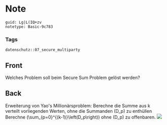 # Note
```
guid: Lg|L(IQ+zv
notetype: Basic-9c783
```

### Tags
```
datenschutz::07_secure_multiparty
```

## Front
Welches Problem soll beim Secure Sum Problem gelöst werden?

## Back
Erweiterung von Yao's Millionärsproblem: Berechne die Summe aus k
verteilt vorliegenden Werten, ohne die Summanden \(D_p\) zu
enthüllen Berechne \(\sum_{p=0}^{(k-1)}\left(D_p\right)\) ohne
\(D_p\) zu offenbaren. <img src="paste-0fdec8ccef6809c677c473a11aeb5d3bdb7b66f0.jpg">

